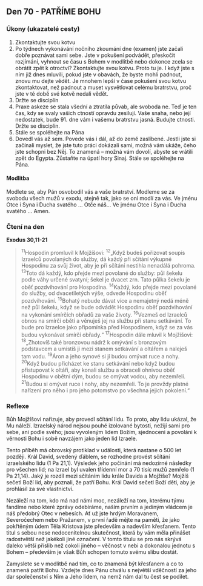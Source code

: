 ## Den 70 - PATŘÍME BOHU

### Úkony (ukazatelé cesty)

1. Zkontaktujte svou kotvu
1. Po týdnech vykonávání nočního zkoumání dne (examen) jste začali dobře poznávat sami sebe. Jste v pokušení podvádět, přeskočit rozjímání, vyhnout se času s Bohem v modlitbě nebo dokonce zcela se obrátit zpět k otroctví? Zkontaktujte svou kotvu. Proto tu je. I když jste s ním již dnes mluvili, pokud jste v obavách, že byste mohli padnout, znovu mu dejte vědět. Je mnohem lepší v čase pokušení svou kotvu zkontaktovat, než padnout a muset vysvětlovat celému bratrstvu, proč jste v té době své kotvě nedali vědět.
1. Držte se disciplín
1. Praxe askeze se stala všední a ztratila půvab, ale svoboda ne. Teď je ten čas, kdy se svaly vašich ctností opravdu zesilují. Vaše snaha, nebo její nedostatek, bude 91. dne vám i vašemu bratrstvu jasná. Budujte ctnosti. Držte se disciplín.
1. Stále se spoléhejte na Pána
1. Dovedl vás až sem. Povede vás i dál, až do země zaslíbené. Jestli jste si začínali myslet, že jste tuto práci dokázali sami, možná vám ukáže, čeho jste schopni bez Něj. To znamená – možná vám dovolí, abyste se vrátili zpět do Egypta. Zůstaňte na úpatí hory Sinaj. Stále se spoléhejte na Pána.

#### Modlitba

Modlete se, aby Pán osvobodil vás a vaše bratrství.
Modleme se za svobodu všech mužů v exodu, stejně tak, jako se oni modlí za vás.
Ve jménu Otce i Syna i Ducha svatého … Otče náš… Ve jménu Otce i Syna i Ducha svatého … Amen.

### Čtení na den

**Exodus 30,11-21**

> <sup>11</sup>Hospodin promluvil k Mojžíšovi:
> <sup>12</sup>„Když budeš pořizovat soupis Izraelců povolaných do služby, dá každý při sčítání výkupné Hospodinu za svůj život, aby je při sčítání nestihla nenadálá pohroma.
> <sup>13</sup>Toto dá každý, kdo přejde mezi povolané do služby: půl šekelu podle váhy určené svatyní; šekel je dvacet zrn. Tato půlka šekelu je oběť pozdvihování pro Hospodina.
> <sup>14</sup>Každý, kdo přejde mezi povolané do služby, od dvacetiletých výše, odvede Hospodinu oběť pozdvihování.
> <sup>15</sup>Bohatý nebude dávat více a nemajetný nedá méně než půl šekelu, když se bude odvádět Hospodinu oběť pozdvihování na vykonání smírčích obřadů za vaše životy.
> <sup>16</sup>Vezmeš od Izraelců obnos na smírčí oběti a věnuješ jej na službu při stanu setkávání. To bude pro Izraelce jako připomínka před Hospodinem, když se za vás budou vykonávat smírčí obřady.“
> <sup>17</sup>Hospodin dále mluvil k Mojžíšovi:
> <sup>18</sup>„Zhotovíš také bronzovou nádrž k omývání s bronzovým podstavcem a umístíš ji mezi stanem setkávání a oltářem a naleješ tam vodu.
> <sup>19</sup>Áron a jeho synové si jí budou omývat ruce a nohy.
> <sup>20</sup>Když budou přicházet ke stanu setkávání nebo když budou přistupovat k oltáři, aby konali službu a obraceli ohnivou oběť Hospodinu v obětní dým, budou se omývat vodou, aby nezemřeli.
> <sup>21</sup>Budou si omývat ruce i nohy, aby nezemřeli. To je provždy platné nařízení pro něho i pro jeho potomstvo po všechna jejich pokolení.“

### Reflexe

Bůh Mojžíšovi nařizuje, aby provedl sčítání lidu. To proto, aby lidu ukázal, že Mu náleží. Izraelský národ nejsou pouhé
izolované bytosti, nežijí sami pro sebe, ani podle svého; jsou vyvoleným lidem Božím, sjednoceni a povoláni
k věrnosti Bohu i sobě navzájem jako jeden lid Izraele.

Tento příběh má obrovský protiklad v události, která nastane o 500 let později. Král David, svedený ďáblem, se
rozhodne provést sčítání izraelského lidu (1 Pa 21,1). Výsledek jeho počínání má nedozírné následky pro všechen lid;
na Izrael byl uvalen třídenní mor a 70 tisíc mužů zemřelo (1 Pa 21,14). Jaký je rozdíl mezi sčítáním lidu krále Davida a
Mojžíše? Mojžíš sečetl Boží lid, aby poznali, že patří Bohu. Král David sečetl Boží děti, aby je prohlásil za své
vlastnictví.

Nezáleží na tom, kdo má nad námi moc, nezáleží na tom, kterému týmu fandíme nebo které zprávy odebíráme, naším
prvním a jediným vládcem je náš předobrý Otec v nebesích. Ať už jste hrdým Moravanem, Severočechem nebo
Pražanem, v první řadě mějte na paměti, že jako pokřtěným údem Těla Kristova jste především a nadevším křesťanem.
Tento titul s sebou nese nedocenitelnou skutečnost, která by vám měla přinášet radostvětší než jakékoli jiné označení.
V tomto titulu se pro nás skrývá daleko větší příslib než cokoli jiného – věčnost v nebi a dokonalou jednotu s Bohem –
především je však Bůh schopen tomuto svému slibu dostát.

Zamyslete se v modlitbě nad tím, co to znamená být křesťanem a co to znamená patřit Bohu. Vzdejte dnes Pánu chválu
s největší vděčností za jeho dar společenství s Ním a Jeho lidem, na nemž nám dal tu čest se podílet.
